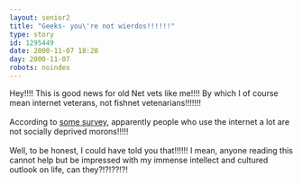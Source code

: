 ```yaml
---
layout: senior2
title: "Geeks- you\'re not wierdos!!!!!!"
type: story
id: 1295449
date: 2000-11-07 18:28
day: 2000-11-07
robots: noindex
---
```

Hey!!!! This is good news for old Net vets like me!!!! By which I of course mean internet veterans, not fishnet vetenarians!!!!!!! <br/> <br/>According to <a href="http://www.newstrolls.com/news/dev/rcfoc/column001106.htm">some survey</a>, apparently people who use the internet a lot are not socially deprived morons!!!!! <br/> <br/>Well, to be honest, I could have told you that!!!!!! I mean, anyone reading this cannot help but be impressed with my immense intellect and cultured outlook on life, can they?!?!??!?!
